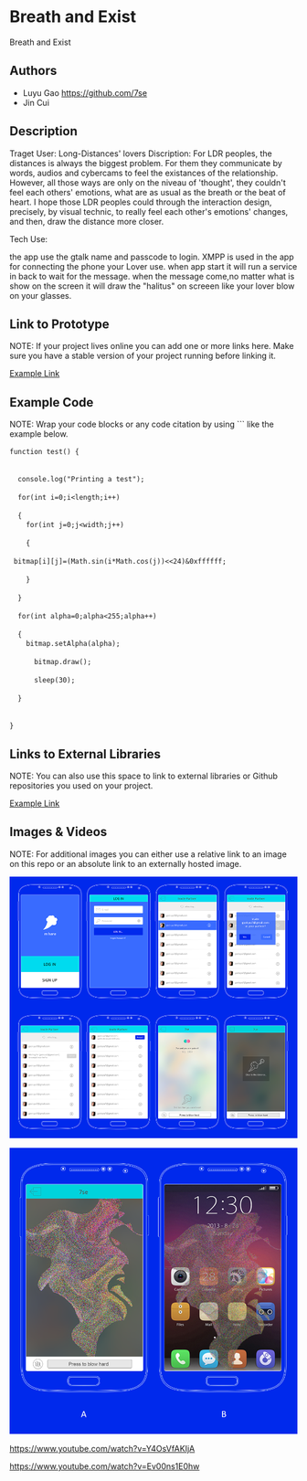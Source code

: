 # Breath and Exist
Breath and Exist

## Authors

- Luyu Gao https://github.com/7se
- Jin Cui


## Description


Traget User: Long-Distances' lovers
Discription: For LDR peoples, the distances is always the biggest problem. For them they communicate by words, audios and cybercams to feel the existances of the relationship. However, all those ways are only on the niveau of 'thought', they couldn't feel each others' emotions, what are as usual as the breath or the beat of heart. I hope those LDR peoples could through the interaction design, precisely, by visual technic, to really feel each other's emotions' changes, and then, draw the distance more closer. 

Tech Use:


the app use the gtalk name and passcode to login.
XMPP is used in the app for connecting the phone your Lover use.
when app start it will run a service in back to wait for the message.
when the message come,no matter what is show on the screen it will draw the "halitus" on screeen like your lover blow on your glasses.


## Link to Prototype
NOTE: If your project lives online you can add one or more links here. Make sure you have a stable version of your project running before linking it.

[Example Link](http://www.google.com "Example Link")

## Example Code
NOTE: Wrap your code blocks or any code citation by using ``` like the example below.
``` 
function test() {


  console.log("Printing a test");

  for(int i=0;i<length;i++)

  {
    for(int j=0;j<width;j++)

    {
     
 bitmap[i][j]=(Math.sin(i*Math.cos(j))<<24)&0xffffff;

    }

  }

  for(int alpha=0;alpha<255;alpha++)

  {
    bitmap.setAlpha(alpha);

      bitmap.draw();
  
      sleep(30);

  }


}

```
## Links to External Libraries
 NOTE: You can also use this space to link to external libraries or Github repositories you used on your project.

[Example Link](http://www.google.com "Example Link")

## Images & Videos
NOTE: For additional images you can either use a relative link to an image on this repo or an absolute link to an externally hosted image.

![Example Image](project_images/3p1.png?raw=true "Example Image")

![Example Image](project_images/4p2.png?raw=true "Example Image")

https://www.youtube.com/watch?v=Y4OsVfAKIjA

https://www.youtube.com/watch?v=Ev00ns1E0hw
